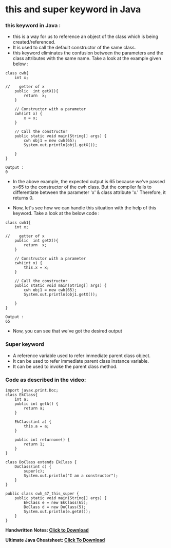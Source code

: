 # this and super keyword in Java

### this keyword in Java :
- this is a way for us to reference an object of the class which is being created/referenced.
- It is used to call the default constructor of the same class.
- this keyword eliminates the confusion between the parameters and the class attributes with the same name. Take a look at the example given below :

```
class cwh{
    int x;

//    getter of x
    public  int getX(){
        return  x;
    }

    // Constructor with a parameter
    cwh(int x) {
        x = x;
    }

    // Call the constructor
    public static void main(String[] args) {
        cwh obj1 = new cwh(65);
        System.out.println(obj1.getX());

    }
}
```

```
Output :
0
```

- In the above example, the expected output is 65 because we've passed x=65 to the constructor of the cwh class. But the compiler fails to differentiate between the parameter 'x' & class attribute 'x.' Therefore, it returns 0.

- Now, let's see how we can handle this situation with the help of this keyword. Take a look at the below code :

```
class cwh1{
    int x;

//    getter of x
    public  int getX(){
        return  x;
    }

    // Constructor with a parameter
    cwh(int x) {
        this.x = x;
    }

    // Call the constructor
    public static void main(String[] args) {
        cwh obj1 = new cwh(65);
        System.out.println(obj1.getX());

    }
}
```

```
Output :
65
```

- Now, you can see that we've got the desired output

### Super keyword 
- A reference variable used to refer immediate parent class object.
- It can be used to refer immediate parent class instance variable.
- It can be used to invoke the parent class method.

 
### Code as described in the video:

```
import javax.print.Doc; 
class EkClass{ 
    int a; 
    public int getA() { 
        return a; 
    }
    
    EkClass(int a) { 
        this.a = a;
    } 
    
    public int returnone() {
        return 1; 
    } 
} 

class DoClass extends EkClass { 
    DoClass(int c) { 
        super(c); 
        System.out.println("I am a constructor"); 
    } 
} 
    
public class cwh_47_this_super { 
    public static void main(String[] args) {
        EkClass e = new EkClass(65); 
        DoClass d = new DoClass(5); 
        System.out.println(e.getA()); 
    }
}
```

**Handwritten Notes: [Click to Download](https://api.codewithharry.com/media/videoSeriesFiles/courseFiles/java-tutorials-for-beginners-47/JavaChapter10.pdf)**

**Ultimate Java Cheatsheet: [Click To Download](https://api.codewithharry.com/media/videoSeriesFiles/courseFiles/java-tutorials-for-beginners-47/UltimateJavaCheatSheet.pdf)**
